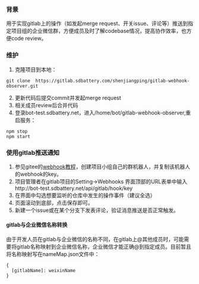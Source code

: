 ### 背景
用于实现gitlab上的操作（如发起merge request、开关issue、评论等）推送到指定项目组的企业微信群，方便成员及时了解codebase情况，提高协作效率，也方便code review。

### 维护
1. 克隆项目到本地：
```
git clone  https://gitlab.sdbattery.com/shenjiangping/gitlab-webhook-observer.git
```
2. 更新代码后提交commit并发起merge request
3. 相关成员review后合并代码
4. 登录bot-test.sdbattery.net，进入/home/bot/gitlab-webhook-observer,重启服务：
```
npm stop
npm start
```
### 使用gitlab推送通知
1. 参见gitee的[webhook教程](https://gitee.com/help/articles/4296#article-header0)，创建项目小组自己的群机器人，并复制该机器人的webhook的key。
2. 项目管理者在gitlab项目的Setting->Webhooks 界面顶部的URL表单中输入http://bot-test.sdbattery.net/api/gitlab/hook/key
3. 在界面中勾选想要监听的仓库中发生的操作事件（建议全选）
4. 页面滚动到底部，点击保存即可。
5. 新建一个issue或在某个分支下发表评论，验证消息推送是否正常触发。

#### gitlab与企业微信名称转换
由于开发人员在gitlab与企业微信的名称不同，在gitlab上@其他成员时，可能需要将gitlab名称映射到企业微信名称，企业微信才能正确@到指定成员。目前暂且将名称映射写在nameMap.json文件中：
```
{
  [gitlabName]: weixinName
}
```
